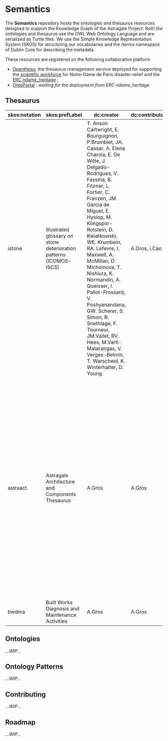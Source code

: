 # Semantics

<!-- What it is ? -->
The **Semantics** repository hosts the ontologies and thesaurus resources designed to support the Knowledge Graph of the Astragale Project. Both the ontologies and thesaurus use the OWL Web Ontology Language and are serialized as Turtle files. We use the Simple Knowledge Representation System (SKOS) for structuring our vocabularies and the */terms* namespace of Dublin Core for describing the metadata.

These resources are registered on the following collaborative platform 
+ [Opentheso](https://frollo.notre-dame.science), the thesaurus management service deployed for supporting the [scientific workforce]() for Notre-Dame de Paris disaster-relief and the [ERC ndame_heritage]() ;
+ [OntoPortal]() : *waiting for the deployment from ERC ndame_heritage*

## Thesaurus

| skos:notation | skos:prefLabel | dc:creator | dc:contributors | dc:created | owl:versionInfo | dc:description |
|---|---|---|---|---|---|---|
| istone | Illustrated glossary on stone deterioration patterns (ICOMOS-ISCS) | T. Anson Cartwright, E. Bourguignon, P.Bromblet, JA. Cassar, A. Elena Charola, E. De Witte, J. Delgado-Rodrigues, V. Fassina, B. Fitzner, L. Fortier, C. Franzen, JM. Garcia de Miguel, E. Hyslop, M. Klingspor-Rotstein, D. Kwiatkowski, WE. Krumbein, RA. Lefevre, I. Maxwell, A. McMillan, D. Michoinova, T. Nishiura, K. Normandin, A. Queisser, I. Pallot-Frossard, V. Poshyanandana,  GW. Scherer, S. Simon, R. Snethlage, F. Tourneur, JM.Vallet, RV. Hees, M.Varti-Matarangas, V. Verges-Belmin, T. Warscheid, K. Winterhalter, D. Young. | A.Gros, I.Cao | 13/10/2020 | 12 |  |
| astraact | Astragale Architecture and Components Thesaurus | A.Gros | A.Gros | 22/04/2022 | 2 | The Astragale Architecture and Components Thesaurus (Astragale ACT) is a controlled vocabulary used for describing architectural and civil engineering works or components. Astragale ACT contains generic terms for categorizing the built structures. It is used within the Astragale Project, and preferentially linked with the popular Art abd Architecture Thesaurus published by the Getty Institute. |
| bwdma | Built Works Diagnosis and Maintenance Activities | A.Gros | A.Gros | 03/06/2022 | 3 |  |


## Ontologies
*...WIP...*

## Ontology Patterns
*...WIP...*

## Contributing
*...WIP...*

## Roadmap
*...WIP...*